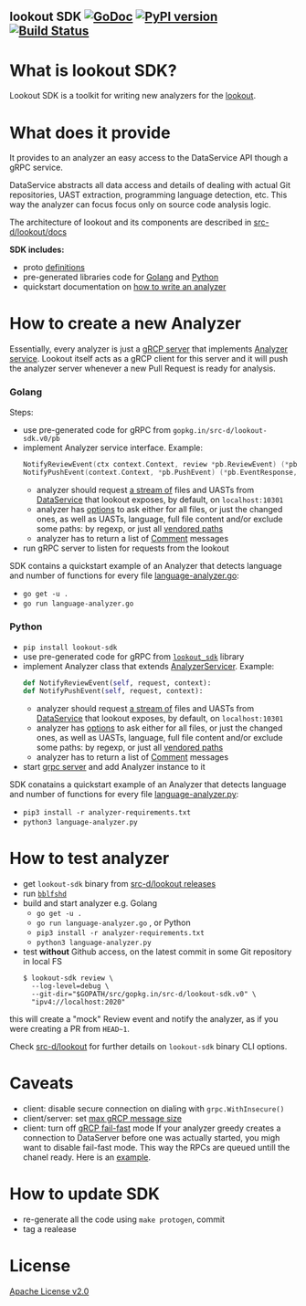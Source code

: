 lookout SDK [![GoDoc](https://godoc.org/gopkg.in/src-d/lookout-sdk.v0?status.svg)](https://godoc.org/github.com/src-d/lookout-sdk) [![PyPI version](https://badge.fury.io/py/lookout-sdk.svg)](https://pypi.org/project/lookout-sdk/) [![Build Status](https://travis-ci.org/src-d/lookout-sdk.svg)](https://travis-ci.org/src-d/lookout-sdk)
-----------

What is lookout SDK?
===================
Lookout SDK is a toolkit for writing new analyzers for the [lookout](https://github.com/src-d/lookout/).


What does it provide
====================
It provides to an analyzer an easy access to the DataService API though a gRPC service.

DataService abstracts all data access and details of dealing with actual Git repositories, UAST extraction, programming language detection, etc. This way the analyzer can focus focus only on source code analysis logic.

The architecture of lookout and its components are described in [src-d/lookout/docs](https://github.com/src-d/lookout/tree/master/docs#lookout)

**SDK includes:**
 - proto [definitions](./proto)
 - pre-generated libraries code for [Golang](./pb) and [Python](./lookout_sdk)
 - quickstart documentation on [how to write an analyzer](#how-to-create-a-new-analyzer)


How to create a new Analyzer
============================

Essentially, every analyzer is just a [gRCP server](https://grpc.io/docs/guides/#overview) that implements [Analyzer service](./proto/service_analyzer.proto#L30). Lookout itself acts as a gRCP client for this server and it will push the analyzer server whenever a new  Pull Request is ready for analysis.

### Golang
Steps:
 - use pre-generated code for gRPC from `gopkg.in/src-d/lookout-sdk.v0/pb`
 - implement Analyzer service interface. Example:
   ```go
   NotifyReviewEvent(ctx context.Context, review *pb.ReviewEvent) (*pb.EventResponse, error)
   NotifyPushEvent(context.Context, *pb.PushEvent) (*pb.EventResponse, error)
   ```
   - analyzer should request [a stream of](https://grpc.io/docs/tutorials/basic/go.html#server-side-streaming-rpc-1) files and UASTs from [DataService](./proto/service_data.proto#L27) that lookout exposes, by default, on `localhost:10301`
   - analyzer has [options](./proto/service_data.proto#L61) to ask either for all files, or just the changed ones, as well as UASTs, language, full file content and/or exclude some paths: by regexp, or just all [vendored paths](https://github.com/github/linguist/blob/master/lib/linguist/vendor.yml)
   - analyzer has to return a list of [Comment](./proto/service_analyzer.proto#L42) messages
 - run gRPC server to listen for requests from the lookout

 SDK contains a quickstart example of an Analyzer that detects language and number of functions for every file [language-analyzer.go](./language-analyzer.go):
  - `go get -u .`
  - `go run language-analyzer.go`


### Python

 - `pip install lookout-sdk`
 - use pre-generated code for gRPC from [`lookout_sdk`](https://pypi.org/project/lookout-sdk/) library
 - implement Analyzer class that extends [AnalyzerServicer](./python/service_analyzer_pb2_grpc.py#34). Example:
   ```python
   def NotifyReviewEvent(self, request, context):
   def NotifyPushEvent(self, request, context):
   ```
   - analyzer should request [a stream of](https://grpc.io/docs/tutorials/basic/python.html#response-streaming-rpc) files and UASTs from [DataService](./proto/service_data.proto#L27) that lookout exposes, by default, on `localhost:10301`
   - analyzer has [options](./proto/service_data.proto#L61) to ask either for all files, or just the changed ones, as well as UASTs, language, full file content and/or exclude some paths: by regexp, or just all [vendored paths](https://github.com/github/linguist/blob/master/lib/linguist/vendor.yml)
   - analyzer has to return a list of [Comment](./proto/service_analyzer.proto#L42) messages
 - start [grpc server](https://grpc.io/docs/tutorials/basic/python.html#starting-the-server) and add Analyzer instance to it

SDK conatains a quickstart example of an Analyzer that detects language and number of functions for every file [language-analyzer.py](./language-analyzer.py):
 - `pip3 install -r analyzer-requirements.txt`
 - `python3 language-analyzer.py`


How to test analyzer
====================
 - get `lookout-sdk` binary from [src-d/lookout releases](https://github.com/src-d/lookout/releases)
 - run [`bblfshd`](https://doc.bblf.sh/using-babelfish/getting-started.html)
 - build and start analyzer e.g. Golang
   - `go get -u .`
   - `go run language-analyzer.go` ,
   or Python
   - `pip3 install -r analyzer-requirements.txt`
   - `python3 language-analyzer.py`
 - test **without** Github access, on the latest commit in some Git repository in local FS
   ```
   $ lookout-sdk review \
     --log-level=debug \
     --git-dir="$GOPATH/src/gopkg.in/src-d/lookout-sdk.v0" \
     "ipv4://localhost:2020"
   ```

 this will create a "mock" Review event and notify the analyzer, as if you were creating a PR from `HEAD~1`.

Check [src-d/lookout](https://github.com/src-d/lookout/tree/master/sdk#lookout-sdk-commands) for further details on `lookout-sdk` binary CLI options.


Caveats
========
 - client: disable secure connection on dialing with `grpc.WithInsecure()`
 - client/server: set [max gRCP message size](https://github.com/grpc/grpc/issues/7927)
 - client: turn off [gRCP fail-fast](https://github.com/grpc/grpc/blob/master/doc/wait-for-ready.md) mode
   If your analyzer greedy creates a connection to DataServer before one was actually started, you migh want to disable fail-fast mode. This way the RPCs are queued untill the chanel ready. Here is an [example](https://github.com/src-d/lookout-gometalint-analyzer/blob/7b4b37fb3109299516fbb43017934d131784f49f/cmd/gometalint-analyzer/main.go#L66).


How to update SDK
=================
 - re-generate all the code using `make protogen`, commit
 - tag a realease


 # License
[Apache License v2.0](./LICENSE)
